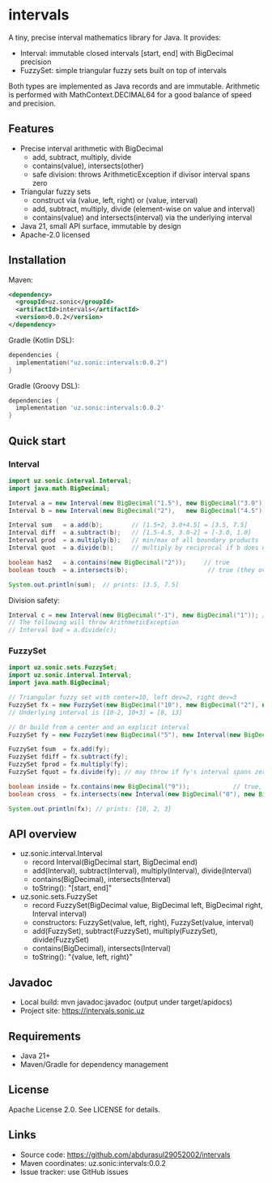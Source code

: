 # intervals

A tiny, precise interval mathematics library for Java. It provides:

- Interval: immutable closed intervals [start, end] with BigDecimal precision
- FuzzySet: simple triangular fuzzy sets built on top of intervals

Both types are implemented as Java records and are immutable. Arithmetic is performed with MathContext.DECIMAL64 for a good balance of speed and precision.


## Features

- Precise interval arithmetic with BigDecimal
  - add, subtract, multiply, divide
  - contains(value), intersects(other)
  - safe division: throws ArithmeticException if divisor interval spans zero
- Triangular fuzzy sets
  - construct via (value, left, right) or (value, interval)
  - add, subtract, multiply, divide (element-wise on value and interval)
  - contains(value) and intersects(interval) via the underlying interval
- Java 21, small API surface, immutable by design
- Apache-2.0 licensed


## Installation

Maven:

```xml
<dependency>
  <groupId>uz.sonic</groupId>
  <artifactId>intervals</artifactId>
  <version>0.0.2</version>
</dependency>
```

Gradle (Kotlin DSL):

```kotlin
dependencies {
  implementation("uz.sonic:intervals:0.0.2")
}
```

Gradle (Groovy DSL):

```groovy
dependencies {
  implementation 'uz.sonic:intervals:0.0.2'
}
```


## Quick start

### Interval

```java
import uz.sonic.interval.Interval;
import java.math.BigDecimal;

Interval a = new Interval(new BigDecimal("1.5"), new BigDecimal("3.0")); // [1.5, 3.0]
Interval b = new Interval(new BigDecimal("2"),   new BigDecimal("4.5"));   // [2, 4.5]

Interval sum   = a.add(b);        // [1.5+2, 3.0+4.5] = [3.5, 7.5]
Interval diff  = a.subtract(b);   // [1.5-4.5, 3.0-2] = [-3.0, 1.0]
Interval prod  = a.multiply(b);   // min/max of all boundary products
Interval quot  = a.divide(b);     // multiply by reciprocal if b does not span zero

boolean has2   = a.contains(new BigDecimal("2"));     // true
boolean touch  = a.intersects(b);                      // true (they overlap)

System.out.println(sum);  // prints: [3.5, 7.5]
```

Division safety:

```java
Interval c = new Interval(new BigDecimal("-1"), new BigDecimal("1")); // spans zero
// The following will throw ArithmeticException
// Interval bad = a.divide(c);
```

### FuzzySet

```java
import uz.sonic.sets.FuzzySet;
import uz.sonic.interval.Interval;
import java.math.BigDecimal;

// Triangular fuzzy set with center=10, left dev=2, right dev=3
FuzzySet fx = new FuzzySet(new BigDecimal("10"), new BigDecimal("2"), new BigDecimal("3"));
// Underlying interval is [10-2, 10+3] = [8, 13]

// Or build from a center and an explicit interval
FuzzySet fy = new FuzzySet(new BigDecimal("5"), new Interval(new BigDecimal("4"), new BigDecimal("7")));

FuzzySet fsum  = fx.add(fy);
FuzzySet fdiff = fx.subtract(fy);
FuzzySet fprod = fx.multiply(fy);
FuzzySet fquot = fx.divide(fy); // may throw if fy's interval spans zero

boolean inside = fx.contains(new BigDecimal("9"));            // true, 9 ∈ [8, 13]
boolean cross  = fx.intersects(new Interval(new BigDecimal("0"), new BigDecimal("9"))); // true

System.out.println(fx); // prints: {10, 2, 3}
```


## API overview

- uz.sonic.interval.Interval
  - record Interval(BigDecimal start, BigDecimal end)
  - add(Interval), subtract(Interval), multiply(Interval), divide(Interval)
  - contains(BigDecimal), intersects(Interval)
  - toString(): "[start, end]"
- uz.sonic.sets.FuzzySet
  - record FuzzySet(BigDecimal value, BigDecimal left, BigDecimal right, Interval interval)
  - constructors: FuzzySet(value, left, right), FuzzySet(value, interval)
  - add(FuzzySet), subtract(FuzzySet), multiply(FuzzySet), divide(FuzzySet)
  - contains(BigDecimal), intersects(Interval)
  - toString(): "{value, left, right}"


## Javadoc

- Local build: mvn javadoc:javadoc (output under target/apidocs)
- Project site: https://intervals.sonic.uz


## Requirements

- Java 21+
- Maven/Gradle for dependency management


## License

Apache License 2.0. See LICENSE for details.


## Links

- Source code: https://github.com/abdurasul29052002/intervals
- Maven coordinates: uz.sonic:intervals:0.0.2
- Issue tracker: use GitHub issues